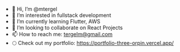 - 👋 Hi, I’m @mtergel
- 👀 I’m interested in fullstack development
- 🌱 I’m currently learning Flutter, AWS
- 💞️ I’m looking to collaborate on React Projects
- 📫 How to reach me: tergelm@gmail.com
- 🌕 Check out my portfolio: https://portfolio-three-orpin.vercel.app/
<!---
mtergel/mtergel is a ✨ special ✨ repository because its `README.md` (this file) appears on your GitHub profile.
You can click the Preview link to take a look at your changes.
--->
